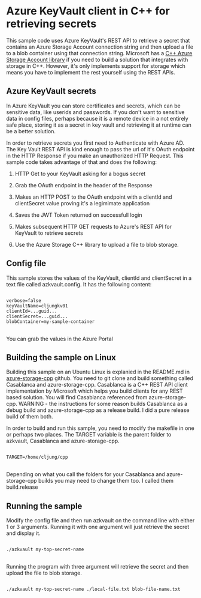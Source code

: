 # Azure KeyVault client in C++ for retrieving secrets

This sample code uses Azure KeyVault's REST API to retrieve a secret that contains an Azure Storage Account connection string and then upload a file to a blob container using that connection string. 
Microsoft has a <a href="https://github.com/Azure/azure-storage-cpp" target="_blank">C++ Azure Storage Account library</a> if you need to build a solution that integrates with storage in C++.
However, it's only implements support for storage which means you have to implement the rest yourself using the REST APIs.

## Azure KeyVault secrets
In Azure KeyVault you can store certificates and secrets, which can be sensitive data, like userids and passwords. If you don't want to sensitive data in config files, perhaps because it is a remote device in a not entirely safe place, storing it as a secret in key vault and retrieving it at runtime can be a better solution.

In order to retrieve secrets you first need to Authenticate with Azure AD. The Key Vault REST API is kind enough to pass the url of it's OAuth endpoint in the HTTP Response if you make an unauthorized HTTP Request. This sample code takes advantage of that and does the following:

1. HTTP Get to your KeyVault asking for a bogus secret
2. Grab the OAuth endpoint in the header of the Response
3. Makes an HTTP POST to the OAuth endpoint with a clientId and clientSecret value proving it's a legimimate application
4. Saves the JWT Token returned on successfull login
5. Makes subsequent HTTP GET requests to Azure's REST API for KeyVault to retrieve secrets

6. Use the Azure Storage C++ library to upload a file to blob storage.

## Config file
This sample stores the values of the KeyVault, clientId and clientSecret in a text file called azkvault.config. It has the following content:
<pre>
<code>
verbose=false
keyVaultName=cljungkv01
clientId=...guid...
clientSecret=...guid...
blobContainer=my-sample-container
</code>
</pre>
You can grab the values in the Azure Portal

## Building the sample on Linux
Building this sample on an Ubuntu Linux is explanied in the README.md in <a href="https://github.com/Azure/azure-storage-cpp" target="_blank">azure-storage-cpp</a> github.
You need to git clone and build something called Casablanca and azure-storage-cpp. Casablanca is a C++ REST API client implementation by Microsoft which helps you build clients for any REST based solution. You will find Casablanca referenced from azure-storage-cpp.
WARNING - the instructions for some reason builds Casablanca as a debug build and azure-storage-cpp as a release build. I did a pure release build of them both.

In order to build and run this sample, you need to modify the makefile in one or perhaps two places. The TARGET variable is the parent folder to azkvault, Casablanca and azure-storage-cpp.
<pre>
<code>
TARGET=/home/cljung/cpp
</code>
</pre>
Depending on what you call the folders for your Casablanca and azure-storage-cpp builds you may need to change them too. I called them build.release

## Running the sample
Modify the config file and then run azkvault on the command line with either 1 or 3 arguments. Running it with one argument will just retrieve the secret and display it.
<pre>
<code>
./azkvault my-top-secret-name
</code>
</pre>
Running the program with three argument will retrieve the secret and then upload the file to blob storage.
<pre>
<code>
./azkvault my-top-secret-name ./local-file.txt blob-file-name.txt
</code>
</pre>

